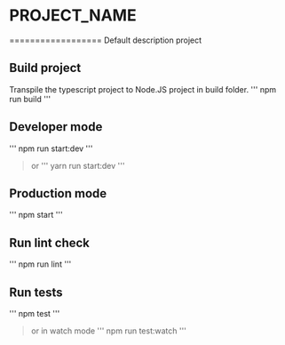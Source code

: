 # __PROJECT_NAME__
==================
Default description project

## Build project
Transpile the typescript project to Node.JS project in build folder.
''' npm run build '''

## Developer mode
''' npm run start:dev '''
> or
''' yarn run start:dev '''

## Production mode
''' npm start '''

## Run lint check
''' npm run lint '''

## Run tests
''' npm test '''
> or in watch mode
''' npm run test:watch '''

